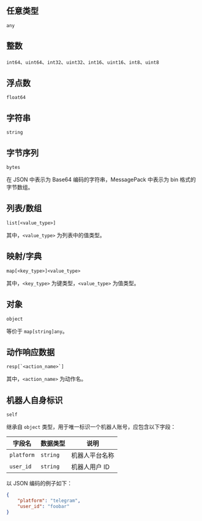 ## 任意类型

`any`

## 整数

`int64`、`uint64`、`int32`、`uint32`、`int16`、`uint16`、`int8`、`uint8`

## 浮点数

`float64`

## 字符串

`string`

## 字节序列

`bytes`

在 JSON 中表示为 Base64 编码的字符串，MessagePack 中表示为 bin 格式的字节数组。

## 列表/数组

`list[<value_type>]`

其中，`<value_type>` 为列表中的值类型。

## 映射/字典

`map[<key_type>]<value_type>`

其中，`<key_type>` 为键类型，`<value_type>` 为值类型。

## 对象

`object`

等价于 `map[string]any`。

## 动作响应数据

``resp[`<action_name>`]``

其中，`<action_name>` 为动作名。

## 机器人自身标识

`self`

继承自 `object` 类型，用于唯一标识一个机器人账号，应包含以下字段：

字段名 | 数据类型 | 说明
--- | --- | ---
`platform` | `string` | 机器人平台名称
`user_id` | `string` | 机器人用户 ID

以 JSON 编码的例子如下：

```json
{
    "platform": "telegram",
    "user_id": "foobar"
}
```
